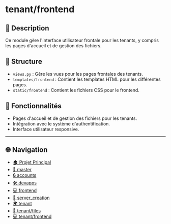 # tenant/frontend

## 📝 Description

Ce module gère l'interface utilisateur frontale pour les tenants, y compris les pages d'accueil et de gestion des fichiers.

## 📁 Structure

- `views.py` : Gère les vues pour les pages frontales des tenants.
- `templates/frontend` : Contient les templates HTML pour les différentes pages.
- `static/frontend` : Contient les fichiers CSS pour le frontend.


## 🔐 Fonctionnalités

- Pages d'accueil et de gestion des fichiers pour les tenants.
- Intégration avec le système d'authentification.
- Interface utilisateur responsive.

---

## 🌐 Navigation

- [🏠 Projet Principal](../../)
- [📁 master](../../master/)
- [🔒 accounts](../../master/accounts/)
- [🛠️ devapps](../../master/devapps/)
- [💻 frontend](../../master/frontend/)
- [🚀 server_creation](../../master/server_creation/)
- [🌍 tenant](../../tenant/)
- [📁 tenant/files](../../tenant/files/)
- [💻 tenant/frontend](../../tenant/frontend/)
